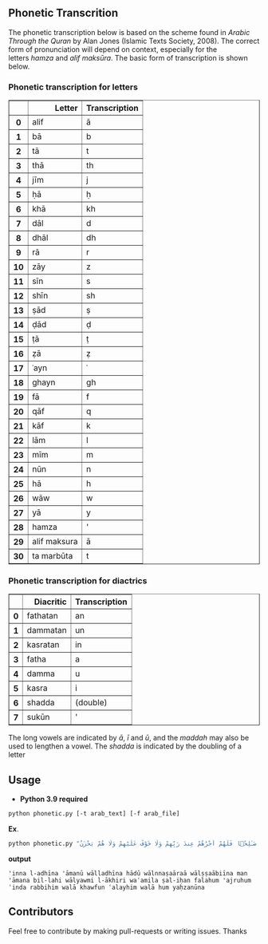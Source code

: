 ## Phonetic Transcrition

The phonetic transcription below is based on the scheme found in *Arabic Through the Quran* by Alan Jones (Islamic Texts Society, 2008). The correct form of pronunciation will depend on context, especially for the letters *hamza* and *alif maksūra*. The basic form of transcription is shown below.



### Phonetic transcription for letters

<table border="1" class="dataframe">
  <thead>
    <tr style="text-align: right;">
      <th></th>
      <th>Letter</th>
      <th>Transcription</th>
    </tr>
  </thead>
  <tbody>
    <tr>
      <th>0</th>
      <td>alif</td>
      <td>ā</td>
    </tr>
    <tr>
      <th>1</th>
      <td>bā</td>
      <td>b</td>
    </tr>
    <tr>
      <th>2</th>
      <td>tā</td>
      <td>t</td>
    </tr>
    <tr>
      <th>3</th>
      <td>thā</td>
      <td>th</td>
    </tr>
    <tr>
      <th>4</th>
      <td>jīm</td>
      <td>j</td>
    </tr>
    <tr>
      <th>5</th>
      <td>ḥā</td>
      <td>ḥ</td>
    </tr>
    <tr>
      <th>6</th>
      <td>khā</td>
      <td>kh</td>
    </tr>
    <tr>
      <th>7</th>
      <td>dāl</td>
      <td>d</td>
    </tr>
    <tr>
      <th>8</th>
      <td>dhāl</td>
      <td>dh</td>
    </tr>
    <tr>
      <th>9</th>
      <td>rā</td>
      <td>r</td>
    </tr>
    <tr>
      <th>10</th>
      <td>zāy</td>
      <td>z</td>
    </tr>
    <tr>
      <th>11</th>
      <td>sīn</td>
      <td>s</td>
    </tr>
    <tr>
      <th>12</th>
      <td>shīn</td>
      <td>sh</td>
    </tr>
    <tr>
      <th>13</th>
      <td>ṣād</td>
      <td>ṣ</td>
    </tr>
    <tr>
      <th>14</th>
      <td>ḍād</td>
      <td>ḍ</td>
    </tr>
    <tr>
      <th>15</th>
      <td>ṭā</td>
      <td>ṭ</td>
    </tr>
    <tr>
      <th>16</th>
      <td>ẓā</td>
      <td>ẓ</td>
    </tr>
    <tr>
      <th>17</th>
      <td>ʿayn</td>
      <td>ʿ</td>
    </tr>
    <tr>
      <th>18</th>
      <td>ghayn</td>
      <td>gh</td>
    </tr>
    <tr>
      <th>19</th>
      <td>fā</td>
      <td>f</td>
    </tr>
    <tr>
      <th>20</th>
      <td>qāf</td>
      <td>q</td>
    </tr>
    <tr>
      <th>21</th>
      <td>kāf</td>
      <td>k</td>
    </tr>
    <tr>
      <th>22</th>
      <td>lām</td>
      <td>l</td>
    </tr>
    <tr>
      <th>23</th>
      <td>mīm</td>
      <td>m</td>
    </tr>
    <tr>
      <th>24</th>
      <td>nūn</td>
      <td>n</td>
    </tr>
    <tr>
      <th>25</th>
      <td>hā</td>
      <td>h</td>
    </tr>
    <tr>
      <th>26</th>
      <td>wāw</td>
      <td>w</td>
    </tr>
    <tr>
      <th>27</th>
      <td>yā</td>
      <td>y</td>
    </tr>
    <tr>
      <th>28</th>
      <td>hamza</td>
      <td>'</td>
    </tr>
    <tr>
      <th>29</th>
      <td>alif maksura</td>
      <td>ā</td>
    </tr>
    <tr>
      <th>30</th>
      <td>ta marbūta</td>
      <td>t</td>
    </tr>
  </tbody>
</table>

### Phonetic transcription for diactrics

<table border="1" class="dataframe">
  <thead>
    <tr style="text-align: right;">
      <th></th>
      <th>Diacritic</th>
      <th>Transcription</th>
    </tr>
  </thead>
  <tbody>
    <tr>
      <th>0</th>
      <td>fathatan</td>
      <td>an</td>
    </tr>
    <tr>
      <th>1</th>
      <td>dammatan</td>
      <td>un</td>
    </tr>
    <tr>
      <th>2</th>
      <td>kasratan</td>
      <td>in</td>
    </tr>
    <tr>
      <th>3</th>
      <td>fatha</td>
      <td>a</td>
    </tr>
    <tr>
      <th>4</th>
      <td>damma</td>
      <td>u</td>
    </tr>
    <tr>
      <th>5</th>
      <td>kasra</td>
      <td>i</td>
    </tr>
    <tr>
      <th>6</th>
      <td>shadda</td>
      <td>(double)</td>
    </tr>
    <tr>
      <th>7</th>
      <td>sukūn</td>
      <td>'</td>
    </tr>
  </tbody>
</table>

The long vowels are indicated by *ā*, *ī* and *ū*, and the *maddah* may also be used to lengthen a vowel. The *shadda* is indicated by the doubling of a letter



## Usage

- **Python 3.9 required**

```bash
python phonetic.py [-t arab_text] [-f arab_file]
```

**Ex**.

```bash
python phonetic.py "إِنَّ ٱلَّذِينَ ءَامَنُوا۟ وَٱلَّذِينَ هَادُوا۟ وَٱلنَّصَـٰرَىٰ وَٱلصَّـٰبِـِٔينَ مَنْ ءَامَنَ بِٱللَّهِ وَٱلْيَوْمِ ٱلْـَٔاخِرِ وَعَمِلَ صَـٰلِحًۭا فَلَهُمْ أَجْرُهُمْ عِندَ رَبِّهِمْ وَلَا خَوْفٌ عَلَيْهِمْ وَلَا هُمْ يَحْزَنُ
```

**output**

```
'inna l-adhīna 'āmanū wālladhīna hādū wālnnaṣaāraā wālṣṣaābiīna man 'āmana bil-lahi wālyawmi l-ākhiri waʿamila ṣal-iḥan falahum 'ajruhum ʿinda rabbihim walā khawfun ʿalayhim walā hum yaḥzanūna
```



## Contributors

Feel free to contribute by making pull-requests or writing issues. Thanks
